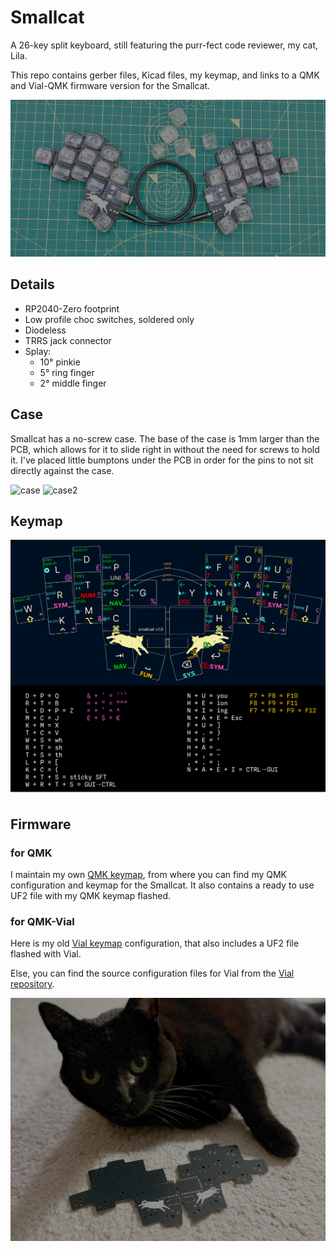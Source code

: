 # Smallcat

A 26-key split keyboard, still featuring the purr-fect code reviewer, my cat, Lila.

This repo contains gerber files, Kicad files, my keymap, and links to a QMK and Vial-QMK firmware version for the Smallcat.

![smallcat](./images/smallcat.png)

## Details

- RP2040-Zero footprint
- Low profile choc switches, soldered only
- Diodeless
- TRRS jack connector
- Splay: 
  - 10° pinkie
  - 5° ring finger
  - 2° middle finger

## Case

Smallcat has a no-screw case. The base of the case is 1mm larger than the PCB, which allows
for it to slide right in without the need for screws to hold it. I've placed 
little bumptons under the PCB in order for the pins to not sit directly against 
the case.

![case](./images/case1.png)
![case2](./images/case2.png)

## Keymap 

![keymap](https://github.com/smallwat3r/qmk-keymap/blob/main/images/keymap.png)

## Firmware

### for QMK

I maintain my own [QMK keymap](https://github.com/smallwat3r/qmk-keymap), from where you can 
find my QMK configuration and keymap for the Smallcat. It also contains a ready to use UF2
file with my QMK keymap flashed.

### for QMK-Vial

Here is my old [Vial keymap](https://github.com/smallwat3r/vial-keymap) configuration, that
also includes a UF2 file flashed with Vial.

Else, you can find the source configuration files for Vial from the 
[Vial repository](https://github.com/vial-kb/vial-qmk/tree/vial/keyboards/smallcat).

![lila](./images/lila.png)
